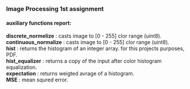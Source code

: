 ### Image Processing 1st assignment

#### auxiliary functions report:

__discrete_normelize__ : casts image to [0 - 255] clor range (uint8).<br>
__continuous_normalize__ : casts image to [0 - 255] clor range (uint8).<br>
__hist__ : returns the histogram of an integer array. for this projects purposes, PDF.<br>
__hist_equalizer__ : returns a copy of the input after color histogram equalization.<br>
__expectation__ : returns weigted avrage of a histogram.<br>
__MSE__ : mean squred error.<br>